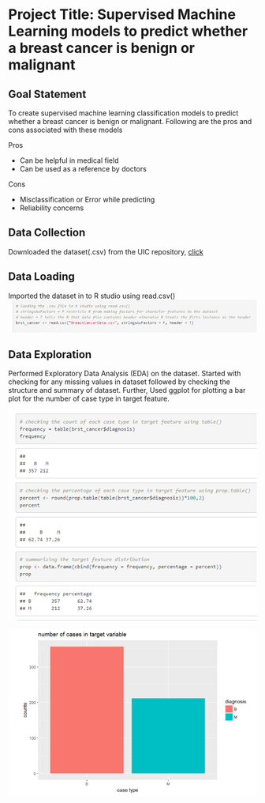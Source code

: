 # Project Title: Supervised Machine Learning models to predict whether a breast cancer is benign or malignant

## Goal Statement
To create supervised machine learning classification models to predict whether a breast cancer is benign or malignant. Following are the pros and cons associated with these models

Pros
- Can be helpful in medical field
- Can be used as a reference by doctors

Cons
- Misclassification or Error while predicting
- Reliability concerns

## Data Collection
Downloaded the dataset(.csv) from the UIC repository, [click](https://archive.ics.uci.edu/ml/datasets/Breast+Cancer+Wisconsin+(Diagnostic))

## Data Loading
Imported the dataset in to R studio using read.csv()
![Data Loading](https://github.com/rohitraturi/Supervised-Machine-Learning/blob/master/Breast%20Cancer/Analysis/data%20loading.png)

## Data Exploration
Performed Exploratory Data Analysis (EDA) on the dataset. Started with checking for any missing values in dataset followed by checking the structure and summary of dataset. Further, Used ggplot for plotting a bar plot for the number of case type in target feature.

![Data Exploration 1](https://github.com/rohitraturi/Supervised-Machine-Learning/blob/master/Breast%20Cancer/Analysis/number%20and%20percent%20of%20cases%20in%20dataset.png)

![Data Exploration 2](https://github.com/rohitraturi/Supervised-Machine-Learning/blob/master/Breast%20Cancer/Analysis/number%20of%20cases%20in%20dataset.png)
